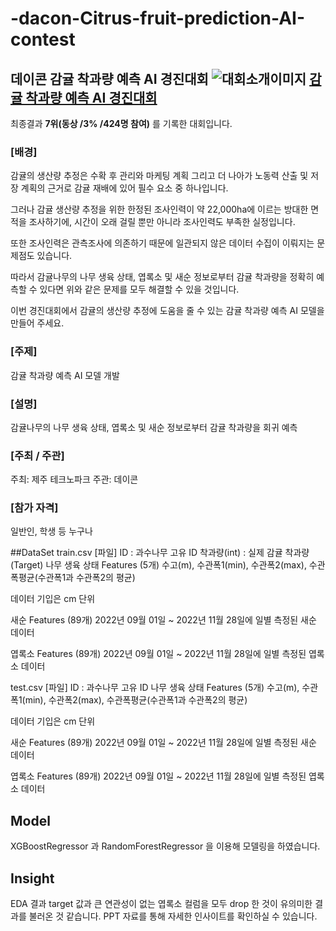 # -dacon-Citrus-fruit-prediction-AI-contest
데이콘 감귤 착과량 예측 AI 경진대회
![대회소개이미지](https://user-images.githubusercontent.com/92534659/209781272-c4640520-62ce-4965-b9f1-d68d69bea9bc.png)
[감귤 착과량 예측 AI 경진대회](https://dacon.io/competitions/official/236038/overview/description)
---
최종결과 **7위(동상 /3% /424명 참여)** 를 기록한 대회입니다.



### [배경] 
감귤의 생산량 추정은 수확 후 관리와 마케팅 계획 그리고 더 나아가 노동력 산출 및 저장 계획의 근거로 감귤 재배에 있어 필수 요소 중 하나입니다.

그러나 감귤 생산량 추정을 위한 한정된 조사인력이 약 22,000ha에 이르는 방대한 면적을 조사하기에, 시간이 오래 걸릴 뿐만 아니라 조사인력도 부족한 실정입니다. 

또한 조사인력은 관측조사에 의존하기 때문에 일관되지 않은 데이터 수집이 이뤄지는 문제점도 있습니다. 

따라서 감귤나무의 나무 생육 상태, 엽록소 및 새순 정보로부터 감귤 착과량을 정확히 예측할 수 있다면 위와 같은 문제를 모두 해결할 수 있을 것입니다.

이번 경진대회에서 감귤의 생산량 추정에 도움을 줄 수 있는 감귤 착과량 예측 AI 모델을 만들어 주세요.



### [주제]
감귤 착과량 예측 AI 모델 개발



### [설명]
감귤나무의 나무 생육 상태, 엽록소 및 새순 정보로부터 감귤 착과량을 회귀 예측


### [주최 / 주관]
주최: 제주 테크노파크
주관: 데이콘


### [참가 자격]
일반인, 학생 등 누구나

##DataSet
train.csv [파일]
ID : 과수나무 고유 ID
착과량(int) : 실제 감귤 착과량 (Target)
나무 생육 상태 Features (5개)
수고(m), 수관폭1(min), 수관폭2(max), 수관폭평균(수관폭1과 수관폭2의 평균)

데이터 기입은 cm 단위

새순 Features (89개)
2022년 09월 01일 ~ 2022년 11월 28일에 일별 측정된 새순 데이터

엽록소 Features (89개)
2022년 09월 01일 ~ 2022년 11월 28일에 일별 측정된 엽록소 데이터



test.csv [파일]
ID : 과수나무 고유 ID
나무 생육 상태 Features (5개)
수고(m), 수관폭1(min), 수관폭2(max), 수관폭평균(수관폭1과 수관폭2의 평균)

데이터 기입은 cm 단위

새순 Features (89개)
2022년 09월 01일 ~ 2022년 11월 28일에 일별 측정된 새순 데이터

엽록소 Features (89개)
2022년 09월 01일 ~ 2022년 11월 28일에 일별 측정된 엽록소 데이터

## Model
XGBoostRegressor 과 RandomForestRegressor 을 이용해 모델링을 하였습니다.


## Insight
EDA 결과 target 값과 큰 연관성이 없는 엽록소 컬럼을 모두 drop 한 것이 유의미한 결과를 불러온 것 같습니다. PPT 자료를 통해 자세한 인사이트를 확인하실 수 있습니다.

####
